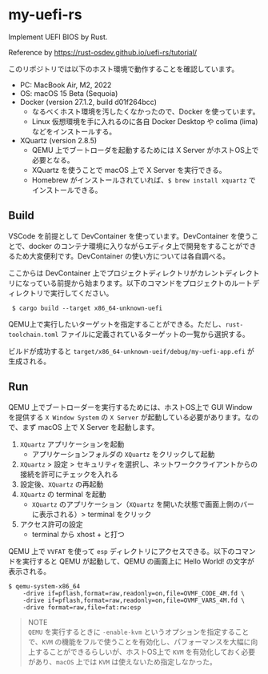# my-uefi-rs
Implement UEFI BIOS by Rust.

Reference by https://rust-osdev.github.io/uefi-rs/tutorial/

このリポジトリでは以下のホスト環境で動作することを確認しています。

- PC: MacBook Air, M2, 2022
- OS: macOS 15 Beta (Sequoia)
- Docker (version 27.1.2, build d01f264bcc)
  - なるべくホスト環境を汚したくなかったので、Docker を使っています。
  - Linux 仮想環境を手に入れるのに各自 Docker Desktop や colima (lima) などをインストールする。
- XQuartz (version 2.8.5)
  - QEMU 上でブートローダを起動するためには X Server がホストOS上で必要となる。
  - XQuartz を使うことで macOS 上で X Server を実行できる。
  - Homebrew がインストールされていれば、`$ brew install xquartz` でインストールできる。

## Build

VSCode を前提として DevContainer を使っています。DevContainer を使うことで、docker のコンテナ環境に入りながらエディタ上で開発をすることができるため大変便利です。DevContainer の使い方については各自調べる。

ここからは DevContainer 上でプロジェクトディレクトリがカレントディレクトリになっている前提から始まります。以下のコマンドをプロジェクトのルートディレクトリで実行してください。

```shell
 $ cargo build --target x86_64-unknown-uefi
```

QEMU上で実行したいターゲットを指定することができる。ただし、`rust-toolchain.toml` ファイルに定義されているターゲットの一覧から選択する。

ビルドが成功すると `target/x86_64-unknown-ueif/debug/my-uefi-app.efi` が生成される。

## Run

QEMU 上でブートローダーを実行するためには、ホストOS上で GUI Window を提供する `X Window System` の `X Server` が起動している必要があります。なので、まず macOS 上で X Server を起動します。

1. `XQuartz` アプリケーションを起動
    - アプリケーションフォルダの `XQuartz` をクリックして起動
1. `XQuartz` > 設定 > セキュリティを選択し、ネットワーククライアントからの接続を許可にチェックを入れる
1. 設定後、`XQuartz` の再起動
1. `XQuartz` の terminal を起動
    - `XQuartz` のアプリケーション（`XQuartz` を開いた状態で画面上側のバーに表示される）> terminal をクリック
1. アクセス許可の設定
    - terminal から xhost + と打つ


QEMU 上で `VVFAT` を使って  `esp` ディレクトリにアクセスできる。以下のコマンドを実行すると QEMU が起動して、QEMU の画面上に Hello World! の文字が表示される。

```shell
$ qemu-system-x86_64
    -drive if=pflash,format=raw,readonly=on,file=OVMF_CODE_4M.fd \
    -drive if=pflash,format=raw,readonly=on,file=OVMF_VARS_4M.fd \
    -drive format=raw,file=fat:rw:esp
```

> NOTE  
 `QEMU` を実行するときに `-enable-kvm` というオプションを指定することで、`KVM` の機能をフルで使うことを有効化し、パフォーマンスを大幅に向上することができるらしいが、ホストOS上で `KVM` を有効化しておく必要があり、`macOS` 上では `KVM` は使えないため指定しなかった。